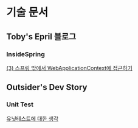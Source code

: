 # 기술 문서

## Toby's Epril 블로그

### InsideSpring
[(3) 스프링 밖에서 WebApplicationContext에 접근하기](http://toby.epril.com/?p=934)


## Outsider's Dev Story

### Unit Test
[유닛테스트에 대한 생각](https://blog.outsider.ne.kr/1275)
